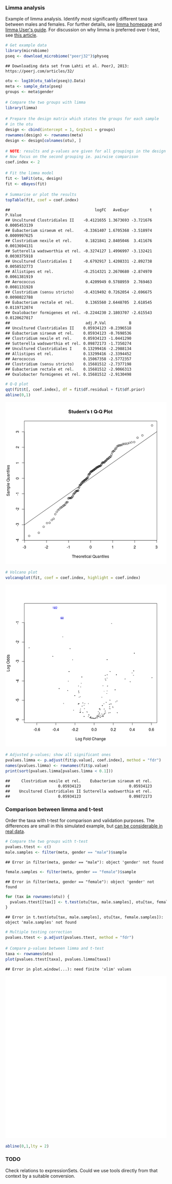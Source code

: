 ### Limma analysis

Example of limma analysis. Identify most significantly different taxa between males and females. For further details, see [limma homepage](http://bioinf.wehi.edu.au/limma/) and [limma User's guide](http://www.lcg.unam.mx/~lcollado/R/resources/limma-usersguide.pdf). For discussion on why limma is preferred over t-test, see [this article](http://www.plosone.org/article/info:doi/10.1371/journal.pone.0012336).


```r
# Get example data
library(microbiome)
pseq <- download_microbiome("peerj32")$physeq
```

```
## Downloading data set from Lahti et al. PeerJ, 2013: https://peerj.com/articles/32/
```

```r
otu <- log10(otu_table(pseq)@.Data)
meta <- sample_data(pseq)
groups <- meta$gender

# Compare the two groups with limma
library(limma)

# Prepare the design matrix which states the groups for each sample
# in the otu
design <- cbind(intercept = 1, Grp2vs1 = groups)
rownames(design) <- rownames(meta)
design <- design[colnames(otu), ]

# NOTE: results and p-values are given for all groupings in the design matrix
# Now focus on the second grouping ie. pairwise comparison
coef.index <- 2
     
# Fit the limma model
fit <- lmFit(otu, design)
fit <- eBayes(fit)

# Summarise or plot the results
topTable(fit, coef = coef.index)
```

```
##                                     logFC   AveExpr         t      P.Value
## Uncultured Clostridiales II    -0.4121655 1.3673693 -3.721676 0.0005453139
## Eubacterium siraeum et rel.    -0.3361407 1.6705368 -3.518974 0.0009997625
## Clostridium nexile et rel.      0.1821841 2.8405046  3.411676 0.0013694131
## Sutterella wadsworthia et rel. -0.3274127 1.4996997 -3.132421 0.0030375918
## Uncultured Clostridiales I     -0.6792917 1.4208331 -2.892738 0.0058532773
## Allistipes et rel.             -0.2514321 2.2670680 -2.874970 0.0061381919
## Aerococcus                      0.4209949 0.5788959  2.769463 0.0081131928
## Clostridium (sensu stricto)    -0.4319492 0.7262054 -2.696675 0.0098022788
## Eubacterium rectale et rel.     0.1365560 2.6448705  2.618545 0.0119712074
## Oxalobacter formigenes et rel. -0.2244230 2.1803707 -2.615543 0.0120627017
##                                 adj.P.Val          B
## Uncultured Clostridiales II    0.05934123 -0.2396518
## Eubacterium siraeum et rel.    0.05934123 -0.7698536
## Clostridium nexile et rel.     0.05934123 -1.0441290
## Sutterella wadsworthia et rel. 0.09872173 -1.7350274
## Uncultured Clostridiales I     0.13299416 -2.2988134
## Allistipes et rel.             0.13299416 -2.3394452
## Aerococcus                     0.15067358 -2.5772357
## Clostridium (sensu stricto)    0.15681512 -2.7377198
## Eubacterium rectale et rel.    0.15681512 -2.9066313
## Oxalobacter formigenes et rel. 0.15681512 -2.9130498
```

```r
# Q-Q plot
qqt(fit$t[, coef.index], df = fit$df.residual + fit$df.prior)
abline(0,1)
```

![plot of chunk limma-example](figure/limma-example-1.png) 

```r
# Volcano plot
volcanoplot(fit, coef = coef.index, highlight = coef.index)
```

![plot of chunk limma-example](figure/limma-example-2.png) 

```r
# Adjusted p-values; show all significant ones
pvalues.limma <- p.adjust(fit$p.value[, coef.index], method = "fdr")
names(pvalues.limma) <- rownames(fit$p.value)
print(sort(pvalues.limma[pvalues.limma < 0.1]))
```

```
##     Clostridium nexile et rel.    Eubacterium siraeum et rel. 
##                     0.05934123                     0.05934123 
##    Uncultured Clostridiales II Sutterella wadsworthia et rel. 
##                     0.05934123                     0.09872173
```


### Comparison between limma and t-test

Order the taxa with t-test for comparison and validation purposes. The
differences are small in this simulated example, but [can be
considerable in real
data](http://www.plosone.org/article/info:doi/10.1371/journal.pone.0012336).


```r
# Compare the two groups with t-test
pvalues.ttest <- c()
male.samples <- filter(meta, gender == "male")$sample
```

```
## Error in filter(meta, gender == "male"): object 'gender' not found
```

```r
female.samples <- filter(meta, gender == "female")$sample
```

```
## Error in filter(meta, gender == "female"): object 'gender' not found
```

```r
for (tax in rownames(otu)) {
  pvalues.ttest[[tax]] <- t.test(otu[tax, male.samples], otu[tax, female.samples])$p.value
}
```

```
## Error in t.test(otu[tax, male.samples], otu[tax, female.samples]): object 'male.samples' not found
```

```r
# Multiple testing correction
pvalues.ttest <- p.adjust(pvalues.ttest, method = "fdr")

# Compare p-values between limma and t-test
taxa <- rownames(otu)
plot(pvalues.ttest[taxa], pvalues.limma[taxa])
```

```
## Error in plot.window(...): need finite 'xlim' values
```

![plot of chunk limma-compairson](figure/limma-compairson-1.png) 

```r
abline(0,1,lty = 2)
```

### TODO

Check relations to expressionSets. Could we use tools directly from that context by a suitable conversion.
